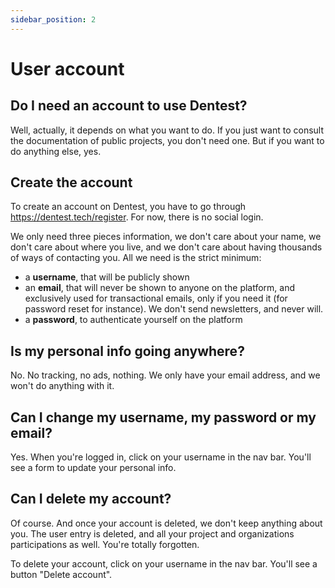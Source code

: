 ```yaml
---
sidebar_position: 2
---
```


# User account

## Do I need an account to use Dentest?

Well, actually, it depends on what you want to do. If you just want to consult the documentation of 
public projects, you don't need one. But if you want to do anything else, yes.

## Create the account

To create an account on Dentest, you have to go through https://dentest.tech/register. For now,
there is no social login. 

We only need three pieces information, we don't care about your name, we don't care about where 
you live, and we don't care about having thousands of ways of contacting you. All we need is the
strict minimum: 

- a **username**, that will be publicly shown
- an **email**, that will never be shown to anyone on the platform, and exclusively used for transactional emails, only 
  if you need it (for password reset for instance). We don't send newsletters, and never will.
- a **password**, to authenticate yourself on the platform

## Is my personal info going anywhere?

No. No tracking, no ads, nothing. We only have your email address, and we won't do anything with it.

## Can I change my username, my password or my email?

Yes. When you're logged in, click on your username in the nav bar. You'll see a form to update your personal info.

## Can I delete my account?

Of course. And once your account is deleted, we don't keep anything about you. The user entry is deleted, and all your 
project and organizations participations as well. You're totally forgotten.

To delete your account, click on your username in the nav bar. You'll see a button "Delete account".
